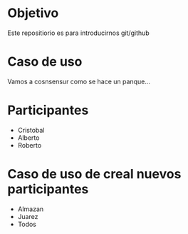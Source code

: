 # Objetivo
Este repositiorio es para introducirnos git/github

# Caso de uso
Vamos a cosnsensur como se hace un panque...

# Participantes
- Cristobal
- Alberto
- Roberto
# Caso de uso de creal nuevos participantes
- Almazan
- Juarez
- Todos
